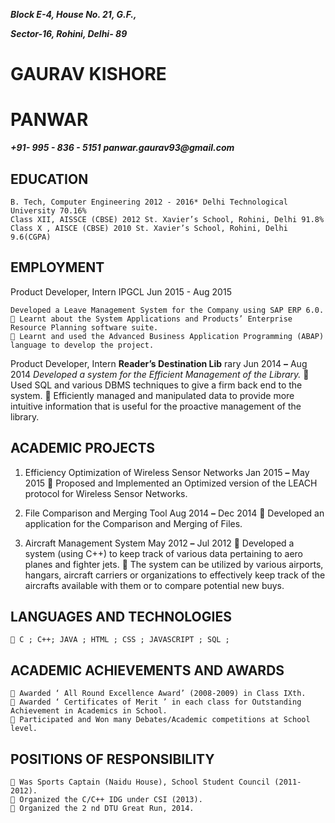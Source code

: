 **_Block E-4, House No. 21, G.F.,_**

**_Sector-16, Rohini, Delhi- 89_**

# GAURAV KISHORE
# PANWAR

**_+91- 995 - 836 - 5151_**
**_panwar.gaurav93@gmail.com_**

## EDUCATION

```
B. Tech, Computer Engineering 2012 - 2016* Delhi Technological University 70.16%
Class XII, AISSCE (CBSE) 2012 St. Xavier’s School, Rohini, Delhi 91.8%
Class X , AISCE (CBSE) 2010 St. Xavier’s School, Rohini, Delhi 9.6(CGPA)
```
## EMPLOYMENT

Product Developer, Intern IPGCL Jun 2015 - Aug 2015

```
Developed a Leave Management System for the Company using SAP ERP 6.0.
 Learnt about the System Applications and Products’ Enterprise Resource Planning software suite.
 Learnt and used the Advanced Business Application Programming (ABAP) language to develop the project.
```
Product Developer, Intern **Reader’s Destination Lib** rary Jun 2014 **–** Aug 2014
_Developed a system for the Efficient Management of the Library._
 Used SQL and various DBMS techniques to give a firm back end to the system.
 Efficiently managed and manipulated data to provide more intuitive information that is useful for the
proactive management of the library.

## ACADEMIC PROJECTS

1. Efficiency Optimization of Wireless Sensor Networks Jan 2015 **–** May 2015
     Proposed and Implemented an Optimized version of the LEACH protocol for Wireless Sensor Networks.

2. File Comparison and Merging Tool Aug 2014 **–** Dec 2014
 Developed an application for the Comparison and Merging of Files.

3. Aircraft Management System May 2012 **–** Jul 2012
 Developed a system (using C++) to keep track of various data pertaining to aero planes and fighter jets.
 The system can be utilized by various airports, hangars, aircraft carriers or organizations to effectively keep
track of the aircrafts available with them or to compare potential new buys.

## LANGUAGES AND TECHNOLOGIES
```
 C ; C++; JAVA ; HTML ; CSS ; JAVASCRIPT ; SQL ;
```
## ACADEMIC ACHIEVEMENTS AND AWARDS

```
 Awarded ‘ All Round Excellence Award’ (2008-2009) in Class IXth.
 Awarded ‘ Certificates of Merit ’ in each class for Outstanding Achievement in Academics in School.
 Participated and Won many Debates/Academic competitions at School level.
```
## POSITIONS OF RESPONSIBILITY

```
 Was Sports Captain (Naidu House), School Student Council (2011-2012).
 Organized the C/C++ IDG under CSI (2013).
 Organized the 2 nd DTU Great Run, 2014.
```


